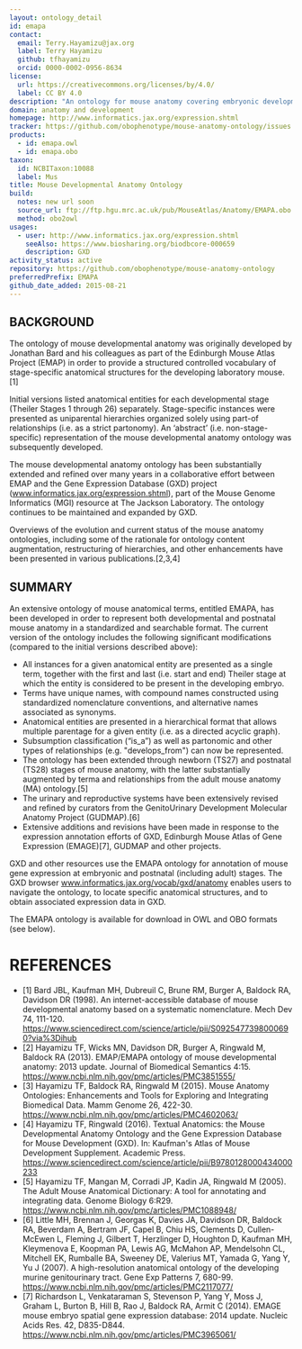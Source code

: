 ```yaml
---
layout: ontology_detail
id: emapa
contact:
  email: Terry.Hayamizu@jax.org
  label: Terry Hayamizu
  github: tfhayamizu
  orcid: 0000-0002-0956-8634
license:
  url: https://creativecommons.org/licenses/by/4.0/
  label: CC BY 4.0
description: "An ontology for mouse anatomy covering embryonic development and postnatal stages."
domain: anatomy and development
homepage: http://www.informatics.jax.org/expression.shtml
tracker: https://github.com/obophenotype/mouse-anatomy-ontology/issues
products:
  - id: emapa.owl
  - id: emapa.obo
taxon:
  id: NCBITaxon:10088
  label: Mus
title: Mouse Developmental Anatomy Ontology
build:
  notes: new url soon
  source_url: ftp://ftp.hgu.mrc.ac.uk/pub/MouseAtlas/Anatomy/EMAPA.obo
  method: obo2owl
usages:
  - user: http://www.informatics.jax.org/expression.shtml
    seeAlso: https://www.biosharing.org/biodbcore-000659
    description: GXD
activity_status: active
repository: https://github.com/obophenotype/mouse-anatomy-ontology
preferredPrefix: EMAPA
github_date_added: 2015-08-21
---
```


## BACKGROUND

The ontology of mouse developmental anatomy was originally developed by Jonathan Bard and his colleagues as part of the Edinburgh Mouse Atlas Project (EMAP) in order to provide a structured controlled vocabulary of stage-specific anatomical structures for the developing laboratory mouse.[1]

Initial versions listed anatomical entities for each developmental stage (Theiler Stages 1 through 26) separately. Stage-specific instances were presented as uniparental hierarchies organized solely using part-of relationships (i.e. as a strict partonomy). An ‘abstract’ (i.e. non-stage-specific) representation of the mouse developmental anatomy ontology was subsequently developed.

The mouse developmental anatomy ontology has been substantially extended and refined over many years in a collaborative effort between EMAP and the Gene Expression Database (GXD) project (www.informatics.jax.org/expression.shtml), part of the Mouse Genome Informatics (MGI) resource at The Jackson Laboratory. The ontology continues to be maintained and expanded by GXD.

Overviews of the evolution and current status of the mouse anatomy ontologies, including some of the rationale for ontology content augmentation, restructuring of hierarchies, and other enhancements have been presented in various publications.[2,3,4]

## SUMMARY

An extensive ontology of mouse anatomical terms, entitled EMAPA, has been developed in order to represent both developmental and postnatal mouse anatomy in a standardized and searchable format. The current version of the ontology includes the following significant modifications (compared to the initial versions described above):

 * All instances for a given anatomical entity are presented as a single term, together with the first and last (i.e. start and end) Theiler stage at which the entity is considered to be present in the developing embryo.
 * Terms have unique names, with compound names constructed using standardized nomenclature conventions, and alternative names associated as synonyms.
 * Anatomical entities are presented in a hierarchical format that allows multiple parentage for a given entity (i.e. as a directed acyclic graph).
 * Subsumption classification (“is_a”) as well as partonomic and other types of relationships (e.g. "develops_from") can now be represented.
 * The ontology has been extended through newborn (TS27) and postnatal (TS28) stages of mouse anatomy, with the latter substantially augmented by terma and relationships from the adult mouse anatomy (MA) ontology.[5]
 * The urinary and reproductive systems have been extensively revised and refined by curators from the GenitoUrinary Development Molecular Anatomy Project (GUDMAP).[6]
 * Extensive additions and revisions have been made in response to the expression annotation efforts of GXD, Edinburgh Mouse Atlas of Gene Expression (EMAGE)[7], GUDMAP and other projects.

GXD and other resources use the EMAPA ontology for annotation of mouse gene expression at embryonic and postnatal (including adult) stages. The GXD browser www.informatics.jax.org/vocab/gxd/anatomy enables users to navigate the ontology, to locate specific anatomical structures, and to obtain associated expression data in GXD.

The EMAPA ontology is available for download in OWL and OBO formats (see below).

# REFERENCES

 * [1] Bard JBL, Kaufman MH, Dubreuil C, Brune RM, Burger A, Baldock RA, Davidson DR (1998). An internet-accessible database of mouse developmental anatomy based on a systematic nomenclature. Mech Dev 74, 111-120.
 <https://www.sciencedirect.com/science/article/pii/S0925477398000690?via%3Dihub>
 * [2] Hayamizu TF, Wicks MN, Davidson DR, Burger A, Ringwald M, Baldock RA (2013). EMAP/EMAPA ontology of mouse developmental anatomy: 2013 update. Journal of Biomedical Semantics 4:15.
<https://www.ncbi.nlm.nih.gov/pmc/articles/PMC3851555/>
 * [3] Hayamizu TF, Baldock RA, Ringwald M (2015). Mouse Anatomy Ontologies: Enhancements and Tools for Exploring and Integrating Biomedical Data. Mamm Genome 26, 422-30.
 <https://www.ncbi.nlm.nih.gov/pmc/articles/PMC4602063/>
 * [4] Hayamizu TF, Ringwald (2016). Textual Anatomics: the Mouse Developmental Anatomy Ontology and the Gene Expression Database for Mouse Development (GXD). In: Kaufman's Atlas of Mouse Development Supplement. Academic Press.
<https://www.sciencedirect.com/science/article/pii/B9780128000434000233>
 * [5] Hayamizu TF, Mangan M, Corradi JP, Kadin JA, Ringwald M (2005). The Adult Mouse Anatomical Dictionary: A tool for annotating and integrating data. Genome Biology 6:R29.
<https://www.ncbi.nlm.nih.gov/pmc/articles/PMC1088948/>
 * [6] Little MH, Brennan J, Georgas K, Davies JA, Davidson DR, Baldock RA, Beverdam A, Bertram JF, Capel B, Chiu HS, Clements D, Cullen-McEwen L, Fleming J, Gilbert T, Herzlinger D, Houghton D, Kaufman MH, Kleymenova E, Koopman PA, Lewis AG, McMahon AP, Mendelsohn CL, Mitchell EK, Rumballe BA, Sweeney DE, Valerius MT, Yamada G, Yang Y, Yu J (2007). A high-resolution anatomical ontology of the developing murine genitourinary tract. Gene Exp Patterns 7, 680-99.
<https://www.ncbi.nlm.nih.gov/pmc/articles/PMC2117077/>
 * [7] Richardson L, Venkataraman S, Stevenson P, Yang Y, Moss J, Graham L, Burton B, Hill B, Rao J, Baldock RA, Armit C (2014). EMAGE mouse embryo spatial gene expression database: 2014 update. Nucleic Acids Res. 42, D835-D844.
<https://www.ncbi.nlm.nih.gov/pmc/articles/PMC3965061/>
